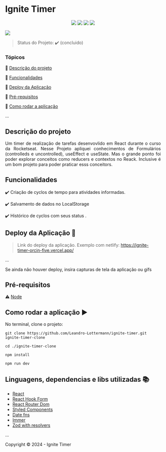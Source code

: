 <h1>Ignite Timer</h1> 

<p align="center">
 
  
  <!-- <img src="https://img.shields.io/github/commit-activity/t/Leandro-Lottermann/ignite-timer?style=for-the-badge"/> -->

  <img src="https://img.shields.io/static/v1?label=react&message=v18.2.0&color=blue&style=for-the-badge&logo=REACT"/>
  <img src="https://img.shields.io/static/v1?label=VERCEL&message=deploy&color=blue&style=for-the-badge&logo=vercel"/>
  <img src="https://img.shields.io/static/v1?label=styled-components&message=v6.1.11&color=green&style=for-the-badge&logo=styledcomponents"/>
  <img src="https://img.shields.io/static/v1?label=status&message=concluido&color=blue&style=for-the-badge&logo=REACT"/>
 
  <img src="https://img.shields.io/badge/status-concluido-green
  "/>
</p>

> Status do Projeto: :heavy_check_mark: (concluido)

### Tópicos 

:small_blue_diamond: [Descrição do projeto](#descrição-do-projeto)

:small_blue_diamond: [Funcionalidades](#funcionalidades)

:small_blue_diamond: [Deploy da Aplicação](#deploy-da-aplicação-dash)

:small_blue_diamond: [Pré-requisitos](#pré-requisitos)

:small_blue_diamond: [Como rodar a aplicação](#como-rodar-a-aplicação-arrow_forward)

... 

<!-- Insira os tópicos do README em links para facilitar a navegação do leitor -->

## Descrição do projeto 

<p align="justify">
  Um timer de realização de tarefas desenvovlido em React durante o curso da Rocketseat. Nesse Projeto apliquei conhecimentos de Formulários (controlleds e uncontrolled), useEffect e useState. Mas o grande ponto foi poder explorar conceitos como reducers e contextos no Reack. Inclusive é um bom projeto para poder praticar esss conceitors. 
</p>

## Funcionalidades

:heavy_check_mark: Criação de cyclos de tempo para atividades informadas.

:heavy_check_mark: Salvamento de dados no LocalStorage

:heavy_check_mark: Histórico de cyclos com seus status .


## Deploy da Aplicação :dash:

> Link do deploy da aplicação. Exemplo com netlify: https://ignite-timer-orcin-five.vercel.app/

... 

Se ainda não houver deploy, insira capturas de tela da aplicação ou gifs

## Pré-requisitos

:warning: [Node](https://nodejs.org/en/download/)


<!-- Liste todas as dependencias e libs que o usuário deve ter instalado na máquina antes de rodar a aplicação  -->

## Como rodar a aplicação :arrow_forward:

No terminal, clone o projeto: 

```
git clone https://github.com/Leandro-Lottermann/ignite-timer.git ignite-timer-clone
```

```
cd ./ignite-timer-clone
```
```
npm install
```

```
npm run dev
```



<!-- ## Como rodar os testes

Coloque um passo a passo para executar os testes

```
$ npm test, rspec, etc 
``` -->

<!-- ## Casos de Uso

Explique com mais detalhes como a sua aplicação poderia ser utilizada. O uso de **gifs** aqui seria bem interessante. 

Exemplo: Caso a sua aplicação tenha alguma funcionalidade de login apresente neste tópico os dados necessários para acessá-la.

## JSON :floppy_disk:

### Usuários: 

|name|email|password|token|avatar|
| -------- |-------- |-------- |-------- |-------- |
|Lais Lima|laislima98@hotmail.com|lais123|true|https://encrypted-tbn0.gstatic.com/images?q=tbn%3AANd9GcS9-U_HbQAipum9lWln3APcBIwng7T46hdBA42EJv8Hf6Z4fDT3&usqp=CAU|

... 

Se quiser, coloque uma amostra do banco de dados 

## Iniciando/Configurando banco de dados

Se for necessário configurar algo antes de iniciar o banco de dados insira os comandos a serem executados  -->

## Linguagens, dependencias e libs utilizadas :books:

- [React](https://pt-br.reactjs.org/docs/create-a-new-react-app.html)
- [React Hook Form](https://www.npmjs.com/package/immer)
- [React Router Dom](https://www.npmjs.com/package/immer)
- [Styled Components](https://www.npmjs.com/package/immer)
- [Date fns](https://www.npmjs.com/package/date-fns)
- [Immer](https://www.npmjs.com/package/immer)
- [Zod with resolvers](https://www.npmjs.com/package/immer)

<!-- "@hookform/resolvers": "^3.4.0",
    "date-fns": "^3.6.0",
    "immer": "^10.1.1",
    "phosphor-react": "^1.4.1",
    "react": "^18.2.0",
    "react-dom": "^18.2.0",
    "react-hook-form": "^7.51.4",
    "react-router-dom": "^6.23.1",
    "styled-components": "^6.1.11",
    "zod": "^3.23.8" -->

...

<!-- Liste as tecnologias utilizadas no projeto que **não** forem reconhecidas pelo Github  -->

<!-- ## Resolvendo Problemas :exclamation:

Em [issues]() foram abertos alguns problemas gerados durante o desenvolvimento desse projeto e como foram resolvidos.  -->

<!-- ## Tarefas em aberto

Se for o caso, liste tarefas/funcionalidades que ainda precisam ser implementadas na sua aplicação

:memo: Tarefa 1 

:memo: Tarefa 2 

:memo: Tarefa 3 

## Desenvolvedores/Contribuintes :octocat:

Liste o time responsável pelo desenvolvimento do projeto

| [<img src="https://avatars2.githubusercontent.com/u/46378210?s=400&u=071f7791bb03f8e102d835bdb9c2f0d3d24e8a34&v=4" width=115><br><sub>Diana Regina</sub>](https://github.com/Diana-ops) |  [<img src="https://avatars2.githubusercontent.com/u/46378210?s=400&u=071f7791bb03f8e102d835bdb9c2f0d3d24e8a34&v=4" width=115><br><sub>Diana Regina</sub>](https://github.com/Diana-ops) |  [<img src="https://avatars2.githubusercontent.com/u/46378210?s=400&u=071f7791bb03f8e102d835bdb9c2f0d3d24e8a34&v=4" width=115><br><sub>Diana Regina</sub>](https://github.com/Diana-ops) |
| :---: | :---: | :---:  -->

<!-- ## Licença 

The [MIT License]() (MIT) -->

Copyright :copyright: 2024 - Ignite Timer
